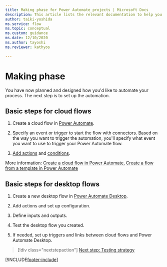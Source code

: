 ```yaml
---
title: Making phase for Power Automate projects | Microsoft Docs
description: This article lists the relevant documentation to help you set up a Power Automate cloud or desktop automation.
author: taiki-yoshida
ms.service: flow
ms.topic: conceptual
ms.custom: guidance
ms.date: 12/10/2020
ms.author: tayoshi
ms.reviewer: kathyos

---
```


# Making phase

You have now planned and designed how you'd like to automate your process.
The next step is to set up the automation.

## Basic steps for cloud flows

1.  Create a cloud flow in [Power Automate](https://flow.microsoft.com).

2. Specify an event or trigger to start the flow with
    [connectors](/connectors/). Based on the way you
    want to trigger the automation, you'll specify what event you want to use
    to trigger your Power Automate flow.

3.  [Add actions](../../multi-step-logic-flow.md) and [conditions](../../add-condition.md).

More information: [Create a cloud flow in Power Automate](../../overview-cloud.md), [Create a flow from a template in Power Automate](../../get-started-logic-template.md)

## Basic steps for desktop flows

1.  Create a new desktop flow in [Power Automate Desktop](../../desktop-flows/introduction.md).

2.  Add actions and set up configuration.

3.  Define inputs and outputs.

4.  Test the desktop flow you created.

5.  If needed, set up triggers and links between cloud flows and Power Automate Desktop.

> [!div class="nextstepaction"]
> [Next step: Testing strategy](testing-strategy.md)

[!INCLUDE[footer-include](../../includes/footer-banner.md)]